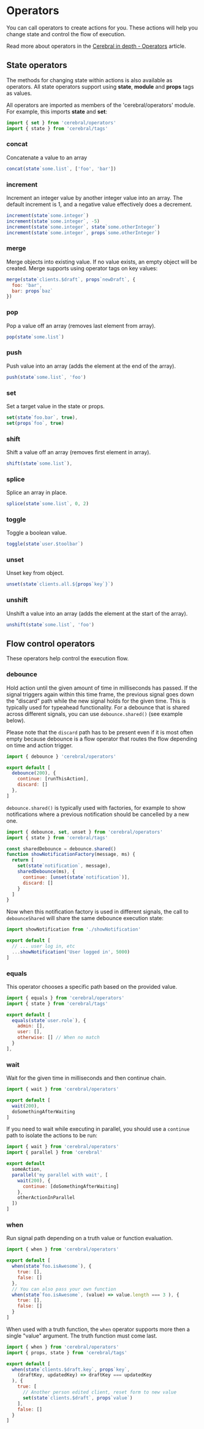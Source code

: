 # Operators
You can call operators to create actions for you. These actions will help you change state and control the flow of execution.

Read more about operators in the [Cerebral in depth - Operators](https://www.jsblog.io/articles/christianalfoni/cerebral_in_depth_operators) article.

## State operators

The methods for changing state within actions is also available as operators. All state operators support using **state**, **module** and **props** tags as values.

All operators are imported as members of the 'cerebral/operators' module. For example, this imports **state** and **set**:

```js
import { set } from 'cerebral/operators'
import { state } from 'cerebral/tags'
```

### concat

Concatenate a value to an array

```js
concat(state`some.list`, ['foo', 'bar'])
```

### increment

Increment an integer value by another integer value into an array. The default increment is 1, and a negative value effectively does a decrement.

```js
increment(state`some.integer`)
increment(state`some.integer`, -5)
increment(state`some.integer`, state`some.otherInteger`)
increment(state`some.integer`, props`some.otherInteger`)
```

### merge

Merge objects into existing value. If no value exists, an empty object will be created. Merge supports using operator tags on key values:

```js
merge(state`clients.$draft`, props`newDraft`, {
  foo: 'bar',
  bar: props`baz`
})
```

### pop

Pop a value off an array (removes last element from array).

```js
pop(state`some.list`)
```

### push

Push value into an array (adds the element at the end of the array).

```js
push(state`some.list`, 'foo')
```

### set

Set a target value in the state or props.

```js
set(state`foo.bar`, true),
set(props`foo`, true)
```

### shift

Shift a value off an array (removes first element in array).

```js
shift(state`some.list`),
```

### splice

Splice an array in place.

```js
splice(state`some.list`, 0, 2)
```

### toggle

Toggle a boolean value.

```js
toggle(state`user.$toolbar`)
```

### unset

Unset key from object.

```js
unset(state`clients.all.${props`key`}`)
```

### unshift

Unshift a value into an array (adds the element at the start of the array).

```js
unshift(state`some.list`, 'foo')
```

## Flow control operators

These operators help control the execution flow.

### debounce

Hold action until the given amount of time in milliseconds has passed. If the
signal triggers again within this time frame, the previous signal goes down the
"discard" path while the new signal holds for the given time. This is
typically used for typeahead functionality. For a debounce that is shared
across different signals, you can use `debounce.shared()` (see example below).

Please note that the `discard` path has to be present even if it is most often
empty because debounce is a flow operator that routes the flow depending on
time and action trigger.

```js
import { debounce } 'cerebral/operators'

export default [
  debounce(200), {
    continue: [runThisAction],
    discard: []
  },
]
```

`debounce.shared()` is typically used with factories, for example to show
notifications where a previous notification should be cancelled by a new one.

```js
import { debounce, set, unset } from 'cerebral/operators'
import { state } from 'cerebral/tags'

const sharedDebounce = debounce.shared()
function showNotificationFactory(message, ms) {
  return [
    set(state`notification`, message),
    sharedDebounce(ms), {
      continue: [unset(state`notification`)],
      discard: []
    }
  ]
}
```

Now when this notification factory is used in different signals, the call to
`debounceShared` will share the same debounce execution state:

```js
import showNotification from './showNotification'

export default [
  // ... user log in, etc
  ...showNotification('User logged in', 5000)
]
```

### equals

This operator chooses a specific path based on the provided value.

```js
import { equals } from 'cerebral/operators'
import { state } from 'cerebral/tags'

export default [
  equals(state`user.role`), {
    admin: [],
    user: [],
    otherwise: [] // When no match
  }
],
```

### wait

Wait for the given time in milliseconds and then continue chain.

```js
import { wait } from 'cerebral/operators'

export default [
  wait(200),
  doSomethingAfterWaiting
]
```

If you need to wait while executing in parallel, you should use a `continue`
path to isolate the actions to be run:

```js
import { wait } from 'cerebral/operators'
import { parallel } from 'cerebral'

export default
  someAction,
  parallel('my parallel with wait', [
    wait(200), {
      continue: [doSomethingAfterWaiting]
    },
    otherActionInParallel
  ])
]
```

### when

Run signal path depending on a truth value or function evaluation.

```js
import { when } from 'cerebral/operators'

export default [
  when(state`foo.isAwesome`), {
    true: [],
    false: []
  },
  // You can also pass your own function
  when(state`foo.isAwesome`, (value) => value.length === 3 ), {
    true: [],
    false: []
  }
]
```

When used with a truth function, the `when` operator supports more then a single
"value" argument. The truth function must come last.

```js
import { when } from 'cerebral/operators'
import { props, state } from 'cerebral/tags'

export default [
  when(state`clients.$draft.key`, props`key`,
    (draftKey, updatedKey) => draftKey === updatedKey
  ), {
    true: [
      // Another person edited client, reset form to new value
      set(state`clients.$draft`, props`value`)
    ],
    false: []
  }
]
```
